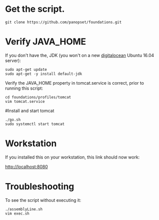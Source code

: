 # Get the script.

    git clone https://github.com/panopset/foundations.git


# Verify JAVA_HOME


If you don't have the, JDK (you won't on a new [digitalocean](http://digitalocean.com) Ubuntu 16.04 server):

    sudo apt-get update
    sudo apt-get -y install default-jdk
    
Verify the JAVA_HOME property in tomcat.service is correct, prior to running this script:
    
    cd foundations/profiles/tomcat
    vim tomcat.service

#Install and start tomcat

    ./go.sh
    sudo systemctl start tomcat

# Workstation

If you installed this on your workstation, this link should now work:

[http://localhost:8080](http://localhost:8080)


# Troubleshooting

To see the script without executing it:

    ./assemblyLine.sh
    vim exec.sh

